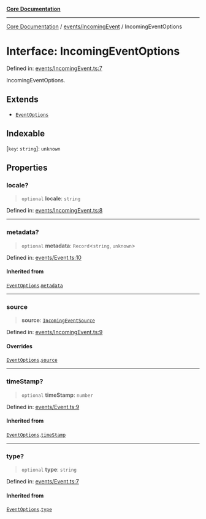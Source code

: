 [**Core Documentation**](../../../README.md)

***

[Core Documentation](../../../README.md) / [events/IncomingEvent](../README.md) / IncomingEventOptions

# Interface: IncomingEventOptions

Defined in: [events/IncomingEvent.ts:7](https://github.com/stonemjs/core/blob/e2fddc9518734748c09a72d4b4064dd1d4c1288c/src/events/IncomingEvent.ts#L7)

IncomingEventOptions.

## Extends

- [`EventOptions`](../../Event/interfaces/EventOptions.md)

## Indexable

\[`key`: `string`\]: `unknown`

## Properties

### locale?

> `optional` **locale**: `string`

Defined in: [events/IncomingEvent.ts:8](https://github.com/stonemjs/core/blob/e2fddc9518734748c09a72d4b4064dd1d4c1288c/src/events/IncomingEvent.ts#L8)

***

### metadata?

> `optional` **metadata**: `Record`\<`string`, `unknown`\>

Defined in: [events/Event.ts:10](https://github.com/stonemjs/core/blob/e2fddc9518734748c09a72d4b4064dd1d4c1288c/src/events/Event.ts#L10)

#### Inherited from

[`EventOptions`](../../Event/interfaces/EventOptions.md).[`metadata`](../../Event/interfaces/EventOptions.md#metadata)

***

### source

> **source**: [`IncomingEventSource`](../../../declarations/interfaces/IncomingEventSource.md)

Defined in: [events/IncomingEvent.ts:9](https://github.com/stonemjs/core/blob/e2fddc9518734748c09a72d4b4064dd1d4c1288c/src/events/IncomingEvent.ts#L9)

#### Overrides

[`EventOptions`](../../Event/interfaces/EventOptions.md).[`source`](../../Event/interfaces/EventOptions.md#source)

***

### timeStamp?

> `optional` **timeStamp**: `number`

Defined in: [events/Event.ts:9](https://github.com/stonemjs/core/blob/e2fddc9518734748c09a72d4b4064dd1d4c1288c/src/events/Event.ts#L9)

#### Inherited from

[`EventOptions`](../../Event/interfaces/EventOptions.md).[`timeStamp`](../../Event/interfaces/EventOptions.md#timestamp)

***

### type?

> `optional` **type**: `string`

Defined in: [events/Event.ts:7](https://github.com/stonemjs/core/blob/e2fddc9518734748c09a72d4b4064dd1d4c1288c/src/events/Event.ts#L7)

#### Inherited from

[`EventOptions`](../../Event/interfaces/EventOptions.md).[`type`](../../Event/interfaces/EventOptions.md#type)
